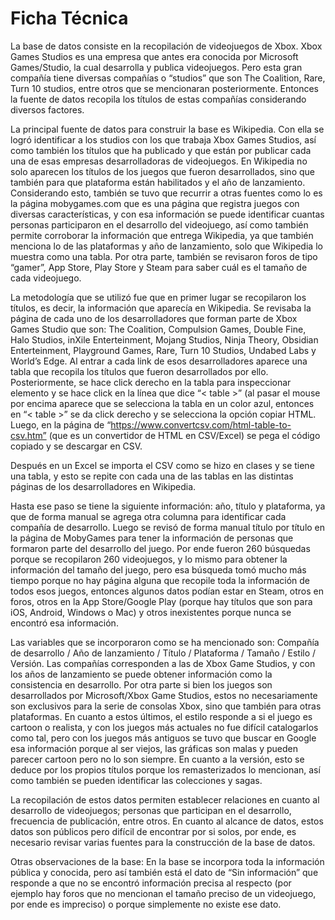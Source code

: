 # Ficha Técnica

La base de datos consiste en la recopilación de videojuegos de Xbox. Xbox Games Studios es una empresa que antes era conocida por Microsoft Games/Studio, la cual desarrolla y publica videojuegos. Pero esta gran compañía tiene diversas compañías o “studios” que son The Coalition, Rare, Turn 10 studios, entre otros que se mencionaran posteriormente. Entonces la fuente de datos recopila los títulos de estas compañías considerando diversos factores.

La principal fuente de datos para construir la base es Wikipedia. Con ella se logró identificar a los studios con los que trabaja Xbox Games Studios, así como también los títulos que ha publicado y que están por publicar cada una de esas empresas desarrolladoras de videojuegos. En Wikipedia no solo aparecen los títulos de los juegos que fueron desarrollados, sino que también para que plataforma están habilitados y el año de lanzamiento. Considerando esto, también se tuvo que recurrir a otras fuentes como lo es la página mobygames.com que es una página que registra juegos con diversas características, y con esa información se puede identificar cuantas personas participaron en el desarrollo del videojuego, así como también permite corroborar la información que entrega Wikipedia, ya que también menciona lo de las plataformas y año de lanzamiento, solo que Wikipedia lo muestra como una tabla. Por otra parte, también se revisaron foros de tipo “gamer”, App Store, Play Store y Steam para saber cuál es el tamaño de cada videojuego.

La metodología que se utilizó fue que en primer lugar se recopilaron los títulos, es decir, la información que aparecía en Wikipedia. Se revisaba la página de cada uno de los desarrolladores que forman parte de Xbox Games Studio que son: The Coalition, Compulsion Games, Double Fine, Halo Studios, inXile Enterteinment, Mojang Studios, Ninja Theory, Obsidian Enterteinment, Playground Games, Rare, Turn 10 Studios, Undabed Labs y World’s Edge. Al entrar a cada link de esos desarrolladores aparece una tabla que recopila los títulos que fueron desarrollados por ello. Posteriormente, se hace click derecho en la tabla para inspeccionar elemento y se hace click en la línea que dice “< table >” (al pasar el mouse por encima aparece que se selecciona la tabla en un color azul, entonces en “< table >” se da click derecho y se selecciona la opción copiar HTML. Luego, en la página de “https://www.convertcsv.com/html-table-to-csv.htm” (que es un convertidor de HTML en CSV/Excel) se pega el código copiado y se descargar en CSV.

Después en un Excel se importa el CSV como se hizo en clases y se tiene una tabla, y esto se repite con cada una de las tablas en las distintas páginas de los desarrolladores en Wikipedia.

Hasta ese paso se tiene la siguiente información: año, título y plataforma, ya que de forma manual se agrega otra columna para identificar cada compañía de desarrollo.
Luego se revisó de forma manual título por título en la página de MobyGames para tener la información de personas que formaron parte del desarrollo del juego. Por ende fueron 260 búsquedas porque se recopilaron 260 videojuegos, y lo mismo para obtener la información del tamaño del juego, pero esa búsqueda tomó mucho más tiempo porque no hay página alguna que recopile toda la información de todos esos juegos, entonces algunos datos podían estar en Steam, otros en foros, otros en la App Store/Google Play (porque hay títulos que son para iOS, Android, Windows o Mac) y otros inexistentes porque nunca se encontró esa información.

Las variables que se incorporaron como se ha mencionado son: Compañía de desarrollo / Año de lanzamiento / Título / Plataforma / Tamaño / Estilo / Versión. Las compañías corresponden a las de Xbox Game Studios, y con los años de lanzamiento se puede obtener información como la consistencia en desarrollo. Por otra parte si bien los juegos son desarrollados por Microsoft/Xbox Game Studios, estos no necesariamente son exclusivos para la serie de consolas Xbox, sino que también para otras plataformas. En cuanto a estos últimos, el estilo responde a si el juego es cartoon o realista, y con los juegos más actuales no fue difícil catalogarlos como tal, pero con los juegos más antiguos se tuvo que buscar en Google esa información porque al ser viejos, las gráficas son malas y pueden parecer cartoon pero no lo son siempre. En cuanto a la versión, esto se deduce por los propios títulos porque los remasterizados lo mencionan, así como también se pueden identificar las colecciones y sagas. 

La recopilación de estos datos permiten establecer relaciones en cuanto al desarrollo de videojuegos; personas que participan en el desarrollo, frecuencia de publicación, entre otros. En cuanto al alcance de datos, estos datos son públicos pero difícil de encontrar por si solos, por ende, es necesario revisar varias fuentes para la construcción de la base de datos. 

Otras observaciones de la base: En la base se incorpora toda la información pública y conocida, pero así también está el dato de “Sin información” que responde a que no se encontró información precisa al respecto (por ejemplo hay foros que no mencionan el tamaño preciso de un videojuego, por ende es impreciso) o porque simplemente no existe ese dato.
